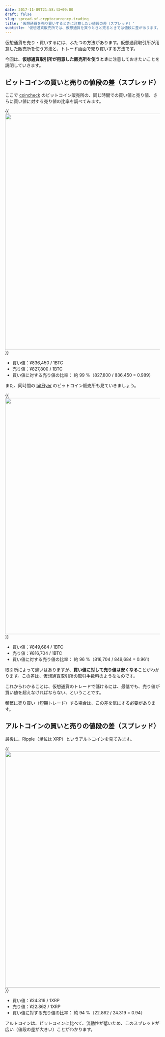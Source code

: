 ```yaml
---
date: 2017-11-09T21:58:43+09:00
draft: false
slug: spread-of-cryptocurrency-trading
title: '仮想通貨を売り買いするときに注意したい値段の差（スプレッド）'
subtitle: '仮想通貨販売所では、仮想通貨を買うときと売るときでは値段に差があります。頻繁にトレードするときは気をつけておきましょう。'
---
```


仮想通貨を売り・買いするには、ふたつの方法があります。仮想通貨取引所が用意した販売所を使う方法と、トレード画面で売り買いする方法です。

今回は、**仮想通貨取引所が用意した販売所を使うとき**に注意しておきたいことを説明していきます。

## ビットコインの買いと売りの値段の差（スプレッド）

ここで [coincheck](https://coincheck.com/?c=h_3cAbRPgrw) のビットコイン販売所の、同じ時間での買い値と売り値、さらに買い値に対する売り値の比率を調べてみます。

{{<img src="/images/2017/11/spread-of-cryptocurrency-trading-1.png" width="1024" height="768">}}

* 買い値：¥836,450 / 1BTC
* 売り値：¥827,800 / 1BTC
* 買い値に対する売り値の比率： 約 99 %（827,800 / 836,450 = 0.989）

また、同時間の [bitFlyer](https://bitflyer.jp/?bf=hus1mkdt) のビットコイン販売所も見ていきましょう。

{{<img src="/images/2017/11/spread-of-cryptocurrency-trading-2.png" width="1024" height="768">}}

* 買い値：¥849,684 / 1BTC
* 売り値：¥816,704 / 1BTC
* 買い値に対する売り値の比率： 約 96 %（816,704 / 849,684 = 0.961）

取引所によって違いはありますが、**買い値に対して売り値は安くなる**ことがわかります。この差は、仮想通貨取引所の取引手数料のようなものです。

これからわかることは、仮想通貨のトレードで儲けるには、最低でも、売り値が買い値を超えなければならない、ということです。

頻繁に売り買い（短期トレード）する場合は、この差を気にする必要があります。

## アルトコインの買いと売りの値段の差（スプレッド）

最後に、Ripple（単位は XRP）というアルトコインを見てみます。

{{<img src="/images/2017/11/spread-of-cryptocurrency-trading-3.png" width="1024" height="768">}}

* 買い値：¥24.319 / 1XRP
* 売り値：¥22.862 / 1XRP
* 買い値に対する売り値の比率： 約 94 %（22.862 / 24.319 = 0.94）

アルトコインは、ビットコインに比べて、流動性が低いため、このスプレッドが広い（値段の差が大きい）ことがわかります。
